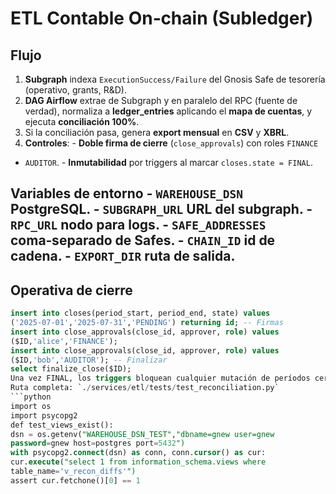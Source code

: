 # ETL Contable On‑chain (Subledger) 
## Flujo 
1. **Subgraph** indexa `ExecutionSuccess/Failure` del Gnosis Safe de 
tesorería (operativo, grants, R&D). 
2. **DAG Airflow** extrae de Subgraph y en paralelo del RPC (fuente de 
verdad), normaliza a **ledger_entries** aplicando el **mapa de 
cuentas**, y ejecuta **conciliación 100%**. 
3. Si la conciliación pasa, genera **export mensual** en **CSV** y 
**XBRL**. 
4. **Controles**: - **Doble firma de cierre** (`close_approvals`) con roles `FINANCE` 
+ `AUDITOR`. - **Inmutabilidad** por triggers al marcar `closes.state = FINAL`. 
## Variables de entorno - `WAREHOUSE_DSN` PostgreSQL. - `SUBGRAPH_URL` URL del subgraph. - `RPC_URL` nodo para logs. - `SAFE_ADDRESSES` coma‑separado de Safes. - `CHAIN_ID` id de cadena. - `EXPORT_DIR` ruta de salida. 
## Operativa de cierre 
```sql -- Crear cierre del mes anterior 
insert into closes(period_start, period_end, state) values 
('2025-07-01','2025-07-31','PENDING') returning id; -- Firmas 
insert into close_approvals(close_id, approver, role) values 
($ID,'alice','FINANCE'); 
insert into close_approvals(close_id, approver, role) values 
($ID,'bob','AUDITOR'); -- Finalizar 
select finalize_close($ID); 
Una vez FINAL, los triggers bloquean cualquier mutación de períodos cerrados. --- 
Ruta completa: `./services/etl/tests/test_reconciliation.py` 
```python 
import os 
import psycopg2 
def test_views_exist(): 
dsn = os.getenv("WAREHOUSE_DSN_TEST","dbname=gnew user=gnew 
password=gnew host=postgres port=5432") 
with psycopg2.connect(dsn) as conn, conn.cursor() as cur: 
cur.execute("select 1 from information_schema.views where 
table_name='v_recon_diffs'") 
assert cur.fetchone()[0] == 1 
